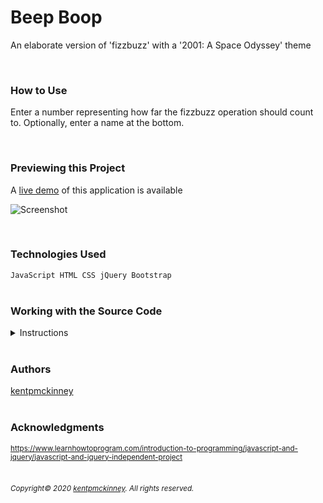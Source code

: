 
# Beep Boop

An elaborate version of 'fizzbuzz' with a '2001: A Space Odyssey' theme

<br/>

### How to Use
Enter a number representing how far the fizzbuzz operation should count to. Optionally, enter a name at the bottom.

<br/>

### Previewing this Project
A [live demo](https://kentpmckinney.github.io/epi-beepboop) of this application is available

![Screenshot](http://kentpmckinney.github.io/epi-beepboop/epi-beepboop.gif)

<br/>

### Technologies Used

<code>JavaScript
HTML
CSS
jQuery
Bootstrap</code>
<br/>
<br/>

### Working with the Source Code

<details markdown="1">
<summary>Instructions</summary>

<br/>
The following are suggestions to help set up a development environment for this project. The actual steps needed may differ slightly depending on the operating system and other factors.
<br/>

### Prerequisites

The following software must be installed and properly configured on the target machine. 



* Git (recommended)
<br/>

### Setting up a Development Environment

The following steps are meant to be a quick way to get the project up and running.

1. Download a copy of the source code from: https://github.com/kentpmckinney/epi-beepboop or clone using the repository link: https://github.com/kentpmckinney/epi-beepboop.git
1. Launch a new tab in a web browser
1. Select to open a file location and navigate to the folder location of the source files
1. Choose the file <code>index.html</code>
<br/>



### Deployment<br>
The files provided are ready to be deployed directly to a web server.

</details>

<br/>

### Authors

[kentpmckinney](https://github.com/kentpmckinney)
<br/>
<br/>

### Acknowledgments

<sub markdown="1">https://www.learnhowtoprogram.com/introduction-to-programming/javascript-and-jquery/javascript-and-jquery-independent-project</sub>
<br/>
<br/>

###### <sub markdown="1">Copyright&copy; 2020 [kentpmckinney](https://github.com/kentpmckinney). All rights reserved.</sub>